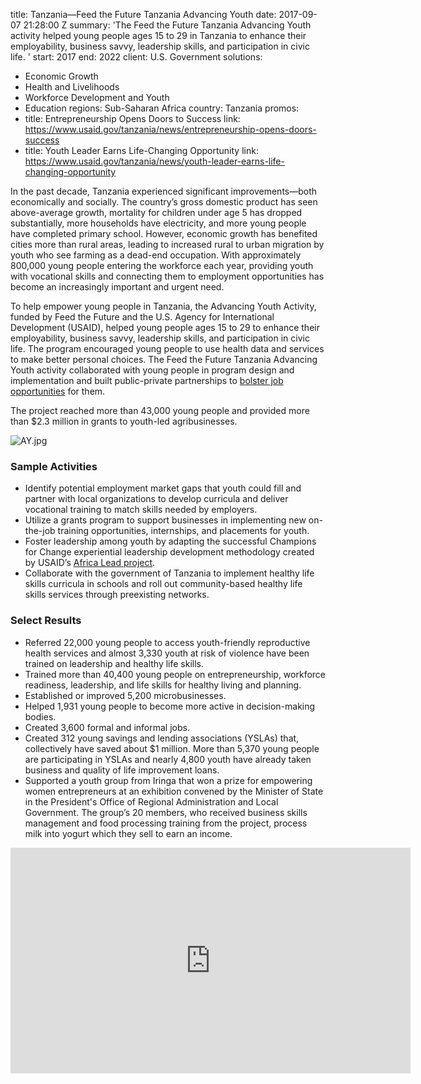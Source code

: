 
title: Tanzania—Feed the Future Tanzania Advancing Youth
date: 2017-09-07 21:28:00 Z
summary: 'The Feed the Future Tanzania Advancing Youth activity helped young people
  ages 15 to 29 in Tanzania to enhance their employability, business savvy, leadership
  skills, and participation in civic life. '
start: 2017
end: 2022
client: U.S. Government
solutions:
- Economic Growth
- Health and Livelihoods
- Workforce Development and Youth
- Education
regions: Sub-Saharan Africa
country: Tanzania
promos:
- title: Entrepreneurship Opens Doors to Success
  link: https://www.usaid.gov/tanzania/news/entrepreneurship-opens-doors-success
- title: Youth Leader Earns Life-Changing Opportunity
  link: https://www.usaid.gov/tanzania/news/youth-leader-earns-life-changing-opportunity


In the past decade, Tanzania experienced significant improvements—both economically and socially. The country’s gross domestic product has seen above-average growth, mortality for children under age 5 has dropped substantially, more households have electricity, and more young people have completed primary school. However, economic growth has benefited cities more than rural areas, leading to increased rural to urban migration by youth who see farming as a dead-end occupation. With approximately 800,000 young people entering the workforce each year, providing youth with vocational skills and connecting them to employment opportunities has become an increasingly important and urgent need.

To help empower young people in Tanzania, the Advancing Youth Activity, funded by Feed the Future and the U.S. Agency for International Development (USAID), helped young people ages 15 to 29 to enhance their employability, business savvy, leadership skills, and participation in civic life. The program encouraged young people to use health data and services to make better personal choices. The Feed the Future Tanzania Advancing Youth activity collaborated with young people in program design and implementation and built public-private partnerships to [bolster job opportunities](https://www.usaid.gov/tanzania/press-releases/may-29-2019-united-states-disburses-grants-worth-750000-create-jobs) for them.

The project reached more than 43,000 young people and provided more than $2.3 million in grants to youth-led agribusinesses.

![AY.jpg](/uploads/AY.jpg)

### Sample Activities

* Identify potential employment market gaps that youth could fill and partner with local organizations to develop curricula and deliver vocational training to match skills needed by employers.
* Utilize a grants program to support businesses in implementing new on-the-job training opportunities, internships, and placements for youth.
* Foster leadership among youth by adapting the successful Champions for Change experiential leadership development methodology created by USAID’s [Africa Lead project](https://www.dai.com/our-work/projects/africa-africa-lead-ii).
* Collaborate with the government of Tanzania to implement healthy life skills curricula in schools and roll out community-based healthy life skills services through preexisting networks.

### Select Results

* Referred 22,000 young people to access youth-friendly reproductive health services and almost 3,330 youth at risk of violence have been trained on leadership and healthy life skills.
* Trained more than 40,400 young people on entrepreneurship, workforce readiness, leadership, and life skills for healthy living and planning.
* Established or improved 5,200 microbusinesses.
* Helped 1,931 young people to become more active in decision-making bodies.
* Created 3,600 formal and informal jobs.
* Created 312 young savings and lending associations (YSLAs) that, collectively have saved about $1 million. More than 5,370 young people are participating in YSLAs and nearly 4,800 youth have already taken business and quality of life improvement loans.
* Supported a youth group from Iringa that won a prize for empowering women entrepreneurs at an exhibition convened by the Minister of State in the President's Office of Regional Administration and Local Government. The group’s 20 members, who received business skills management and food processing training from the project, process milk into yogurt which they sell to earn an income.

<iframe src="https://player.vimeo.com/video/430347387" width="640" height="361" frameborder="0" allow="autoplay; fullscreen" allowfullscreen></iframe>
